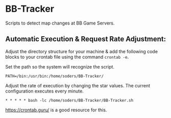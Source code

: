 # BB-Tracker
Scripts to detect map changes at BB Game Servers.

## Automatic Execution & Request Rate Adjustment:
Adjust the directory structure for your machine & add the following code blocks to your crontab file using the command ```crontab -e```.


Set the path so the system will recognize the script.

```PATH=/bin:/usr/bin:/home/soders/BB-Tracker/```

Adjust the rate of execution by changing the star values. The current configuration executes every minute.

```* * * * * bash -lc /home/soders/BB-Tracker/BB-Tracker.sh```

https://crontab.guru/ is a good resource for this.
